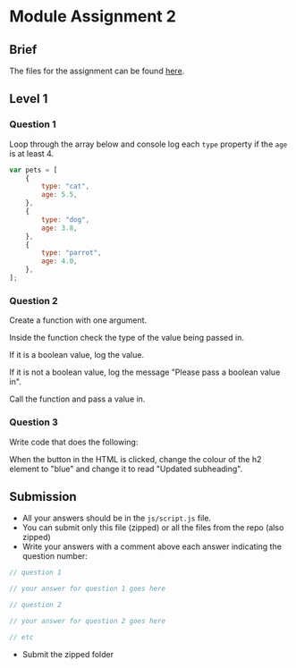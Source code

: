 # Module Assignment 2

## Brief

The files for the assignment can be found <a href="https://github.com/NoroffFEU/programming-foundations-ma2" target="_blank">here</a>.

## Level 1

### Question 1

Loop through the array below and console log each `type` property if the `age` is at least 4.

```js
var pets = [
	{
		type: "cat",
		age: 5.5,
	},
	{
		type: "dog",
		age: 3.8,
	},
	{
		type: "parrot",
		age: 4.0,
	},
];
```

### Question 2

Create a function with one argument.

Inside the function check the type of the value being passed in.

If it is a boolean value, log the value.

If it is not a boolean value, log the message "Please pass a boolean value in".

Call the function and pass a value in.

### Question 3

Write code that does the following:

When the button in the HTML is clicked, change the colour of the h2 element to "blue" and change it to read "Updated subheading".

## Submission

-   All your answers should be in the `js/script.js` file.
-   You can submit only this file (zipped) or all the files from the repo (also zipped)
-   Write your answers with a comment above each answer indicating the question number:

```js
// question 1

// your answer for question 1 goes here

// question 2

// your answer for question 2 goes here

// etc
```

-   Submit the zipped folder
